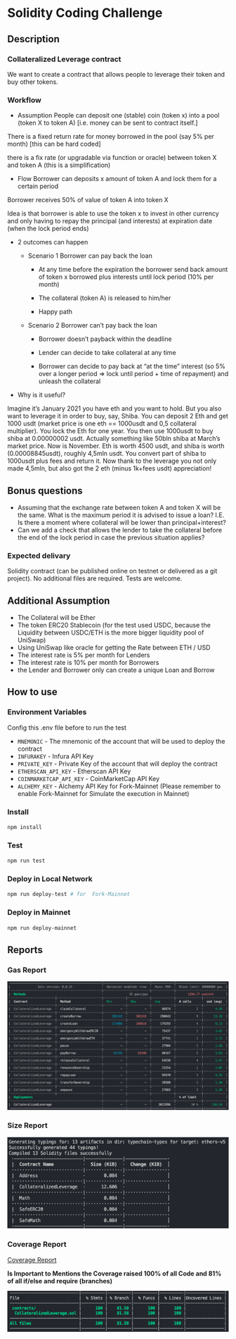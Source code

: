 # Solidity Coding Challenge

## Description

### Collateralized Leverage contract

We want to create a contract that allows people to leverage their token and buy other tokens.

### Workflow

- Assumption
People can deposit one (stable) coin (token x) into a pool (token X to token A) [i.e. money can be sent to contract itself.]

There is a fixed return rate for money borrowed in the pool (say 5% per month) [this can be hard coded]

there is a fix rate (or upgradable via function or oracle) between token X and token A (this is a simplification)

- Flow
Borrower can deposits x amount of token A and lock them for a certain period

Borrower receives 50% of value of token A into token X

Idea is that borrower is able to use the token x to invest in other currency and only having to repay the principal (and interests) at expiration date (when the lock period ends)

- 2 outcomes can happen
  - Scenario 1 Borrower can pay back the loan

    - At any time before the expiration the borrower send back amount of token x borrowed plus interests until lock period (10% per month)

    - The collateral (token A) is released to him/her

    - Happy path

  - Scenario 2 Borrower can’t pay back the loan

    - Borrower doesn’t payback within the deadline

    - Lender can decide to take collateral at any time

    - Borrower can decide to pay back at “at the time” interest (so 5% over a longer period => lock until period + time of repayment) and unleash the collateral

- Why is it useful?

 Imagine it’s January 2021 you have eth and you want to hold. But you also want to leverage it in order to buy, say, Shiba. You can deposit 2 Eth and get 1000 usdt (market price is one eth == 1000usdt and 0,5 collateral multiplier). You lock the Eth for one year. You then use 1000usdt to buy shiba at 0.00000002 usdt. Actually something like 50bln shiba at March’s market price. Now is November. Eth is worth 4500 usdt, and shiba is worth (0.00008845usdt), roughly 4,5mln usdt. You convert part of shiba to 1000usdt plus fees and return it.
 Now thank to the leverage you not only made 4,5mln, but also got the 2 eth (minus 1k+fees usdt) appreciation!

## Bonus questions

 - Assuming that the exchange rate between token A and token X will be the same. What is the maximum period it is advised to issue a loan? I.E. Is there a moment where collateral will be lower than principal+interest?
 - Can we add a check that allows the lender to take the collateral before the end of the lock period in case the previous situation applies?

### Expected delivary

Solidity contract (can be published online on testnet or delivered as a git project). No additional files are required. Tests are welcome.

## Additional Assumption

- The Collateral will be Ether
- The token ERC20 Stablecoin (for the test used USDC, because the Liquidity between USDC/ETH is the more bigger liquidity pool of UniSwap)
- Using UniSwap like oracle for getting the Rate between ETH / USD
- The interest rate is 5% per month for Lenders
- The interest rate is 10% per month for Borrowers
- the Lender and Borrower only can create a unique Loan and Borrow

## How to use

### Environment Variables

Config this .env file before to run the test

- `MNEMONIC` - The mnemonic of the account that will be used to deploy the contract
- `INFURAKEY` - Infura API Key
- `PRIVATE_KEY` - Private Key of the account that will deploy the contract
- `ETHERSCAN_API_KEY` - Etherscan API Key
- `COINMARKETCAP_API_KEY` - CoinMarketCap API Key
- `ALCHEMY_KEY` - Alchemy API Key for Fork-Mainnet (Please remember to enable Fork-Mainnet for Simulate the execution in Mainnet)

### Install

```bash
npm install
```

### Test

```bash
npm run test
```

### Deploy in Local Network

```bash
npm run deploy-test # for  Fork-Mainnet
```

### Deploy in Mainnet

```bash
npm run deploy-mainnet
```

## Reports

### Gas Report

![Gas Report](gasreport.png)

### Size Report

![Size Report](sizereport.png)

### Coverage Report

[Coverage Report](coverage/index.html)

**Is Important to Mentions the Coverage raised 100% of all Code and 81% of all if/else and require (branches)**

![Coverage Report](coverage.png)
